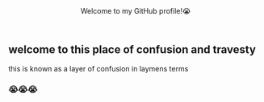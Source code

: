 <header>
Welcome to my GitHub profile!😭
</header>

## welcome to this place of confusion and travesty
this is known as a layer of confusion 
in laymens terms
### 😭😭😭
